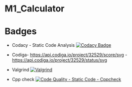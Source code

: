 # M1_Calculator
# Badges







* Codacy - Static Code Analysis
  [![Codacy Badge](https://app.codacy.com/project/badge/Grade/223507273c704f20a5e43e0885dd61f2)](https://www.codacy.com/gh/AskinPrem/M1_Calculator/dashboard?utm_source=github.com&amp;utm_medium=referral&amp;utm_content=AskinPrem/M1_Calculator&amp;utm_campaign=Badge_Grade)





* Codiga-
      https://api.codiga.io/project/32529/score/svg -
      https://api.codiga.io/project/32529/status/svg
      
 
 
 * Valgrind
  [![Valgrind](https://github.com/AskinPrem/M1_Calculator/actions/workflows/valgrind.yml/badge.svg)](https://github.com/AskinPrem/M1_Calculator/actions/workflows/valgrind.yml)

 * Cpp check 
  [![Code Quality - Static Code - Cppcheck](https://github.com/AskinPrem/M1_Calculator/actions/workflows/cppcheck.yml/badge.svg)](https://github.com/AskinPrem/M1_Calculator/actions/workflows/cppcheck.yml)       
